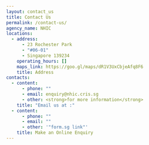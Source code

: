 ```yaml
---
layout: contact_us
title: Contact Us
permalink: /contact-us/
agency_name: NHIC
locations:
  - address:
      - 23 Rochester Park
      - "#06-01"
      - Singapore 139234
    operating_hours: []
    maps_link: https://goo.gl/maps/dR1V3UxCbjeAfq8F6
    title: Address
contacts:
  - content:
      - phone: ""
      - email: enquiry@nhic.cris.sg
      - other: <strong>for more information</strong>
    title: "Email us at :"
  - content:
      - phone: ""
      - email: ""
      - other: '"form.sg link"'
    title: Make an Online Enquiry
---
```

